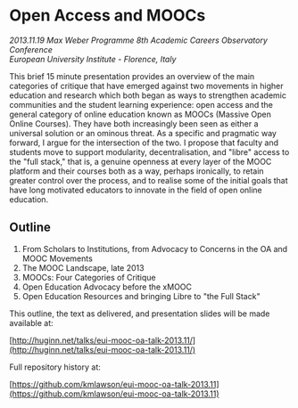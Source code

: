 # Open Access and MOOCs

*2013.11.19 Max Weber Programme 8th Academic Careers Observatory Conference*  
*European University Institute - Florence, Italy*

This brief 15 minute presentation provides an overview of the main categories of critique that have emerged against two movements in higher education and research which both began as ways to strengthen academic communities and the student learning experience: open access and the general category of online education known as MOOCs (Massive Open Online Courses). They have both increasingly been seen as either a universal solution or an ominous threat. As a specific and pragmatic way forward, I argue for the intersection of the two. I propose that faculty and students move to support modularity, decentralisation, and "libre" access to the "full stack," that is, a genuine openness at every layer of the MOOC platform and their courses both as a way, perhaps ironically, to retain greater control over the process, and to realise some of the initial goals that have long motivated educators to innovate in the field of open online education.

## Outline 

1. From Scholars to Institutions, from Advocacy to Concerns in the OA and MOOC Movements
2. The MOOC Landscape, late 2013
3. MOOCs: Four Categories of Critique 
4. Open Education Advocacy before the xMOOC
5. Open Education Resources and bringing Libre to "the Full Stack"


This outline, the text as delivered, and presentation slides will be made available at:

[http://huginn.net/talks/eui-mooc-oa-talk-2013.11/](http://huginn.net/talks/eui-mooc-oa-talk-2013.11/)

Full repository history at: 

[https://github.com/kmlawson/eui-mooc-oa-talk-2013.11](https://github.com/kmlawson/eui-mooc-oa-talk-2013.11)

